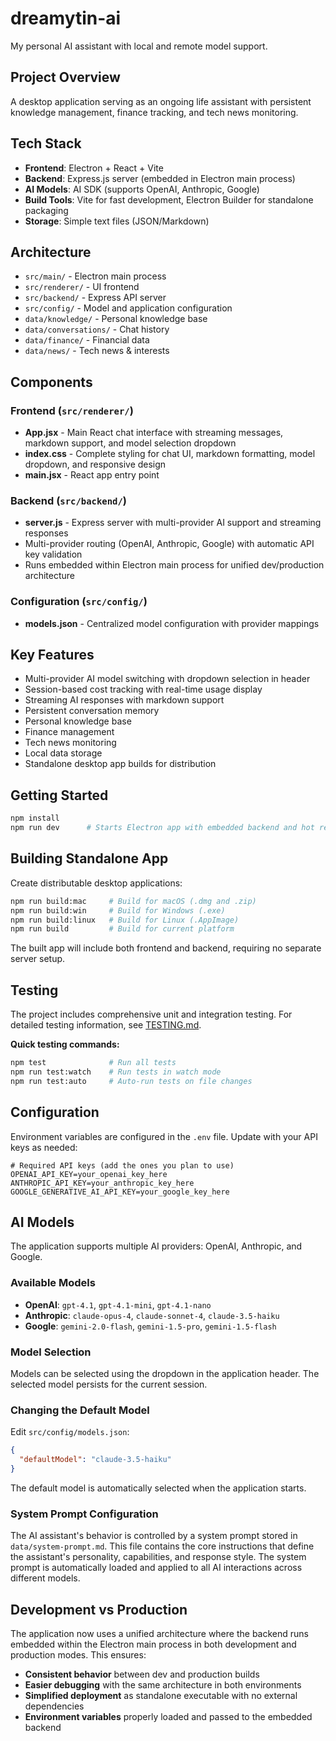 # dreamytin-ai
My personal AI assistant with local and remote model support.

## Project Overview
A desktop application serving as an ongoing life assistant with persistent knowledge management, finance tracking, and tech news monitoring.

## Tech Stack
- **Frontend**: Electron + React + Vite
- **Backend**: Express.js server (embedded in Electron main process)
- **AI Models**: AI SDK (supports OpenAI, Anthropic, Google)
- **Build Tools**: Vite for fast development, Electron Builder for standalone packaging
- **Storage**: Simple text files (JSON/Markdown)

## Architecture
- `src/main/` - Electron main process
- `src/renderer/` - UI frontend
- `src/backend/` - Express API server
- `src/config/` - Model and application configuration
- `data/knowledge/` - Personal knowledge base
- `data/conversations/` - Chat history
- `data/finance/` - Financial data
- `data/news/` - Tech news & interests

## Components

### Frontend (`src/renderer/`)
- **App.jsx** - Main React chat interface with streaming messages, markdown support, and model selection dropdown
- **index.css** - Complete styling for chat UI, markdown formatting, model dropdown, and responsive design
- **main.jsx** - React app entry point

### Backend (`src/backend/`)
- **server.js** - Express server with multi-provider AI support and streaming responses
- Multi-provider routing (OpenAI, Anthropic, Google) with automatic API key validation
- Runs embedded within Electron main process for unified dev/production architecture

### Configuration (`src/config/`)
- **models.json** - Centralized model configuration with provider mappings

## Key Features
- Multi-provider AI model switching with dropdown selection in header
- Session-based cost tracking with real-time usage display
- Streaming AI responses with markdown support
- Persistent conversation memory
- Personal knowledge base
- Finance management
- Tech news monitoring
- Local data storage
- Standalone desktop app builds for distribution

## Getting Started
```bash
npm install
npm run dev      # Starts Electron app with embedded backend and hot reloading
```

## Building Standalone App
Create distributable desktop applications:

```bash
npm run build:mac     # Build for macOS (.dmg and .zip)
npm run build:win     # Build for Windows (.exe)
npm run build:linux   # Build for Linux (.AppImage)
npm run build         # Build for current platform
```

The built app will include both frontend and backend, requiring no separate server setup.

## Testing
The project includes comprehensive unit and integration testing. For detailed testing information, see [TESTING.md](./TESTING.md).

**Quick testing commands:**
```bash
npm test              # Run all tests
npm run test:watch    # Run tests in watch mode
npm run test:auto     # Auto-run tests on file changes
```

## Configuration
Environment variables are configured in the `.env` file. Update with your API keys as needed:

```env
# Required API keys (add the ones you plan to use)
OPENAI_API_KEY=your_openai_key_here
ANTHROPIC_API_KEY=your_anthropic_key_here  
GOOGLE_GENERATIVE_AI_API_KEY=your_google_key_here
```

## AI Models
The application supports multiple AI providers: OpenAI, Anthropic, and Google.

### Available Models
- **OpenAI**: `gpt-4.1`, `gpt-4.1-mini`, `gpt-4.1-nano`
- **Anthropic**: `claude-opus-4`, `claude-sonnet-4`, `claude-3.5-haiku`
- **Google**: `gemini-2.0-flash`, `gemini-1.5-pro`, `gemini-1.5-flash`

### Model Selection
Models can be selected using the dropdown in the application header. The selected model persists for the current session.

### Changing the Default Model
Edit `src/config/models.json`:

```json
{
  "defaultModel": "claude-3.5-haiku"
}
```

The default model is automatically selected when the application starts.

### System Prompt Configuration
The AI assistant's behavior is controlled by a system prompt stored in `data/system-prompt.md`. This file contains the core instructions that define the assistant's personality, capabilities, and response style. The system prompt is automatically loaded and applied to all AI interactions across different models.

## Development vs Production
The application now uses a unified architecture where the backend runs embedded within the Electron main process in both development and production modes. This ensures:

- **Consistent behavior** between dev and production builds
- **Easier debugging** with the same architecture in both environments  
- **Simplified deployment** as standalone executable with no external dependencies
- **Environment variables** properly loaded and passed to the embedded backend
